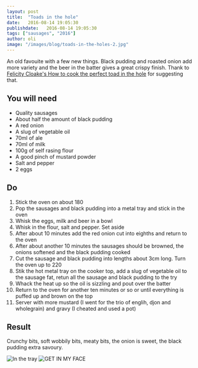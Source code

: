 ```yaml
---
layout: post
title:  "Toads in the hole"
date:   2016-08-14 19:05:30
publishdate:   2016-08-14 19:05:30
tags: ["sausages", "2016"]
author: oli
image: "/images/blog/toads-in-the-holes-2.jpg"
---
```


An old favouite with a few new things.  Black pudding and roasted onion add more variety and the beer in the batter gives a great crispy finish.  Thank to [Felicity Cloake's How to cook the perfect toad in the hole](2016-08-08-miso-poached-teriyaki-chicken.markdown) for suggesting that.

## You will need

* Quality sausages
* About half the amount of black pudding
* A red onion
* A slug of vegetable oil
* 70ml of ale
* 70ml of milk
* 100g of self rasing flour
* A good pinch of mustard powder
* Salt and pepper
* 2 eggs

## Do

1. Stick the oven on about 180
2. Pop the sausages and black pudding into a metal tray and stick in the oven
3. Whisk the eggs, milk and beer in a bowl
4. Whisk in the flour, salt and pepper.  Set aside
5. After about 10 minutes add the red onion cut into eighths and return to the oven
6. After about another 10 minutes the sausages should be browned, the onions softened and the black pudding cooked
7. Cut the sausage and black pudding into lengths about 3cm long.  Turn the oven up to 220
8. Stik the hot metal tray on the cooker top, add a slug of vegetable oil to the sausage fat,  retun all the sausage and black pudding to the try
9. Whack the heat up so the oil is sizzling and pout over the batter
10. Return to the oven for another ten minutes or so or until everything is puffed up and brown on the top
11. Server with more mustard (I went for the trio of englih, djon and wholegrain) and gravy (I cheated and used a pot)


## Result

Crunchy bits, soft wobbily bits, meaty bits, the onion is sweet, the black pudding extra savoury.

![In the tray](/images/blog/toads-in-the-holes-1.jpg)
![GET IN MY FACE](/images/blog/toads-in-the-holes-2.jpg)
